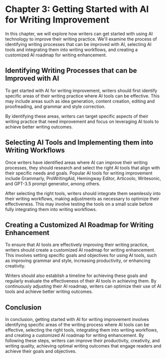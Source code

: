 Chapter 3: Getting Started with AI for Writing Improvement
==========================================================

In this chapter, we will explore how writers can get started with using AI technology to improve their writing practice. We'll examine the process of identifying writing processes that can be improved with AI, selecting AI tools and integrating them into writing workflows, and creating a customized AI roadmap for writing enhancement.

Identifying Writing Processes that can be Improved with AI
----------------------------------------------------------

To get started with AI for writing improvement, writers should first identify specific areas of their writing practice where AI tools can be effective. This may include areas such as idea generation, content creation, editing and proofreading, and grammar and style correction.

By identifying these areas, writers can target specific aspects of their writing practice that need improvement and focus on leveraging AI tools to achieve better writing outcomes.

Selecting AI Tools and Implementing them into Writing Workflows
---------------------------------------------------------------

Once writers have identified areas where AI can improve their writing processes, they should research and select the right AI tools that align with their specific needs and goals. Popular AI tools for writing improvement include Grammarly, ProWritingAid, Hemingway Editor, Articoolo, Writesonic, and GPT-3.5 prompt generator, among others.

After selecting the right tools, writers should integrate them seamlessly into their writing workflows, making adjustments as necessary to optimize their effectiveness. This may involve testing the tools on a small scale before fully integrating them into writing workflows.

Creating a Customized AI Roadmap for Writing Enhancement
--------------------------------------------------------

To ensure that AI tools are effectively improving their writing practice, writers should create a customized AI roadmap for writing enhancement. This involves setting specific goals and objectives for using AI tools, such as improving grammar and style, increasing productivity, or enhancing creativity.

Writers should also establish a timeline for achieving these goals and regularly evaluate the effectiveness of their AI tools in achieving them. By continuously adjusting their AI roadmap, writers can optimize their use of AI tools and achieve better writing outcomes.

Conclusion
----------

In conclusion, getting started with AI for writing improvement involves identifying specific areas of the writing process where AI tools can be effective, selecting the right tools, integrating them into writing workflows, and creating a customized AI roadmap for writing enhancement. By following these steps, writers can improve their productivity, creativity, and writing quality, achieving optimal writing outcomes that engage readers and achieve their goals and objectives.
